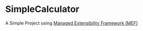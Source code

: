 # SimpleCalculator
A Simple Project using [Managed Extensibility Framework (MEF)](https://msdn.microsoft.com/en-us/library/dd460648(v=vs.110).aspx)
